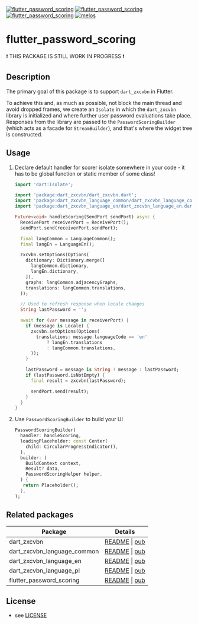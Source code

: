 [![flutter_password_scoring](https://img.shields.io/pub/v/flutter_password_scoring.svg)](https://pub.dev/packages/flutter_password_scoring)
[![flutter_password_scoring](https://img.shields.io/github/license/inway/dart_zxcvbn)](LICENSE)
[![flutter_password_scoring](https://github.com/inway/dart_zxcvbn/actions/workflows/dart.yml/badge.svg)](https://github.com/inway/dart_zxcvbn/actions/workflows/dart.yml)
[![melos](https://img.shields.io/badge/maintained%20with-melos-f700ff.svg?style=flat-square)](https://github.com/inway/dart_zxcvbn)

# flutter_password_scoring

❗ THIS PACKAGE IS STILL WORK IN PROGRESS ❗

## Description

The primary goal of this package is to support `dart_zxcvbn` in Flutter.

To achieve this and, as much as possible, not block the main thread and avoid
dropped frames, we create an `Isolate` in which the `dart_zxcvbn` library is
initialized and where further user password evaluations take place. Responses
from the library are passed to the `PasswordScoringBuilder` (which acts as a
facade for `StreamBuilder`), and that's where the widget tree is constructed.

## Usage

1. Declare default handler for scorer isolate somewhere in your code - it has to
   be global function or static member of some class!

   ```dart
   import 'dart:isolate';

   import 'package:dart_zxcvbn/dart_zxcvbn.dart';
   import 'package:dart_zxcvbn_language_common/dart_zxcvbn_language_common.dart';
   import 'package:dart_zxcvbn_language_en/dart_zxcvbn_language_en.dart';

   Future<void> handleScoring(SendPort sendPort) async {
     ReceivePort receiverPort = ReceivePort();
     sendPort.send(receiverPort.sendPort);

     final langCommon = LanguageCommon();
     final langEn = LanguageEn();

     zxcvbn.setOptions(Options(
       dictionary: Dictionary.merge([
         langCommon.dictionary,
         langEn.dictionary,
       ]),
       graphs: langCommon.adjacencyGraphs,
       translations: langCommon.translations,
     ));

     // Used to refresh response when locale changes
     String lastPassword = '';

     await for (var message in receiverPort) {
       if (message is Locale) {
         zxcvbn.setOptions(Options(
           translations: message.languageCode == 'en'
               ? langEn.translations
               : langCommon.translations,
         ));
       }

       lastPassword = message is String ? message : lastPassword;
       if (lastPassword.isNotEmpty) {
         final result = zxcvbn(lastPassword);

         sendPort.send(result);
       }
     }
   }
   ```

2. Use `PasswordScoringBuilder` to build your UI

   ```dart
   PasswordScoringBuilder(
     handler: handleScoring,
     loadingPlaceholder: const Center(
       child: CircularProgressIndicator(),
     ),
     builder: (
       BuildContext context,
       Result? data,
       PasswordScoringHelper helper,
     ) {
      return Placeholder();
     },
   );
   ```

## Related packages

| Package                     | Details                                                                                                                 |
| --------------------------- | ----------------------------------------------------------------------------------------------------------------------- |
| dart_zxcvbn                 | [README](packages/dart_zxcvbn/README.md) \| [pub](https://pub.dev/packages/dart_zxcvbn)                                 |
| dart_zxcvbn_language_common | [README](packages/dart_zxcvbn_language_common/README.md) \| [pub](https://pub.dev/packages/dart_zxcvbn_language_common) |
| dart_zxcvbn_language_en     | [README](packages/dart_zxcvbn_language_en/README.md) \| [pub](https://pub.dev/packages/dart_zxcvbn_language_en)         |
| dart_zxcvbn_language_pl     | [README](packages/dart_zxcvbn_language_pl/README.md) \| [pub](https://pub.dev/packages/dart_zxcvbn_language_pl)         |
| flutter_password_scoring    | [README](packages/flutter_password_scoring/README.md) \| [pub](https://pub.dev/packages/flutter_password_scoring)       |

## License

- see [LICENSE](https://github.com/inway/dart_zxcvbn/LICENSE)
